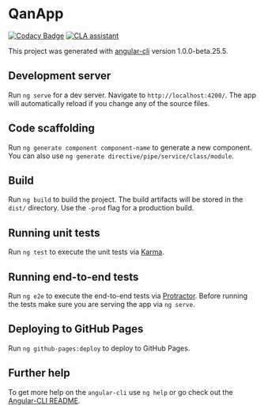 # QanApp

[![Codacy Badge](https://api.codacy.com/project/badge/Grade/dda40c1517c749b989e26b2ad0cc4d63)](https://www.codacy.com/app/Percona/qan-app?utm_source=github.com&amp;utm_medium=referral&amp;utm_content=percona/qan-app&amp;utm_campaign=Badge_Grade)
[![CLA assistant](https://cla-assistant.percona.com/readme/badge/percona/qan-app)](https://cla-assistant.percona.com/percona/qan-app)

This project was generated with [angular-cli](https://github.com/angular/angular-cli) version 1.0.0-beta.25.5.

## Development server
Run `ng serve` for a dev server. Navigate to `http://localhost:4200/`. The app will automatically reload if you change any of the source files.

## Code scaffolding

Run `ng generate component component-name` to generate a new component. You can also use `ng generate directive/pipe/service/class/module`.

## Build

Run `ng build` to build the project. The build artifacts will be stored in the `dist/` directory. Use the `-prod` flag for a production build.

## Running unit tests

Run `ng test` to execute the unit tests via [Karma](https://karma-runner.github.io).

## Running end-to-end tests

Run `ng e2e` to execute the end-to-end tests via [Protractor](http://www.protractortest.org/).
Before running the tests make sure you are serving the app via `ng serve`.

## Deploying to GitHub Pages

Run `ng github-pages:deploy` to deploy to GitHub Pages.

## Further help

To get more help on the `angular-cli` use `ng help` or go check out the [Angular-CLI README](https://github.com/angular/angular-cli/blob/master/README.md).
